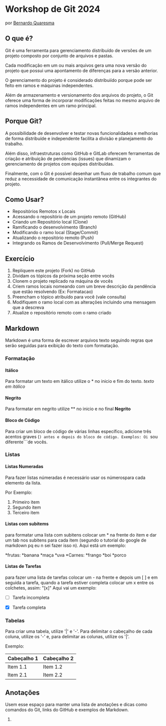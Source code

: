 Workshop de Git 2024
======================

por [Bernardo Quaresma](mailto:bernardo@tegraf.puc-rio.br)


O que é?
--------

Git é uma ferramenta para gerenciamento distribuído de versões de um projeto composto por conjunto de arquivos e pastas.

Cada modificação em um ou mais arquivos gera uma nova versão do projeto que possui uma apontamento de diferenças para a versão anterior.

O gerenciamento do projeto é considerado distribuiído porque pode ser feito em ramos e máquinas independentes.

Além de armazenamento e versionamento dos arquivos do projeto, o Git oferece uma forma de incorporar modificações feitas no mesmo arquivo de ramos independentes em um ramo principal.


Porque Git?
-----------

A possibilidade de desenvolver e testar novas funcionalidades e melhorias de forma distribuíde e independente facilita a divisão e planejamento do trabalho.

Além disso, infraestruturas como GitHub e GitLab oferecem ferramentas de criação e atribuição de pendências (issues) que dinamizam o gerenciamento de projetos com equipes distribuídas.

Finalmente, com o Git é possível desenhar um fluxo de trabalho comum que reduz a necessidade de comunicação instantânea entre os integrantes do projeto.


Como Usar?
----------

  - Repositórios Remotos x Locais
  - Acessando o repositório de um projeto remoto (GitHub)
  - Criando um Repositório local (Clone)
  - Ramificando o desenvolvimento (Branch)
  - Modificando o ramo local (Stage/Commit)
  - Atualizando o repositório remoto (Push)
  - Integrando os Ramos de Desenvolvimento (Pull/Merge Request)


Exercício
---------

1. Repliquem este projeto (Fork) no GitHub
2. Dividam os tópicos da próxima seção entre vocês
3. Clonem o projeto replicado na máquina de vocês
4. Criem ramos locais nomeando com um breve descrição da pendência que estão resolvendo (Ex: Formatacao)
5. Preencham o tópico atribuído para você (vale consulta)
6. Modifiquem o ramo local com as alterações incluindo uma mensagem que a descreva
7. Atualize o repositório remoto com o ramo criado


Markdown
--------

Markdown é uma forma de escrever arquivos texto seguindo regras que serão seguidas para exibição do texto com formatação.

### Formatação

#### Itálico
Para formatar um texto em itálico utilize o * no inicio e fim do texto.
  *texto em itálico*

#### Negrito
Para formatar em negrito utilize ** no inicio e no final
  **Negrito**

#### Bloco de Código
Para criar um bloco de código de várias linhas específico, adicione três acentos graves (```) antes e depois do bloco de código.
Exemplos:
Oi ```sou diferente```de vocês. 

### Listas

#### Listas Numeradas
Para fazer listas númeradas é necessário usar os númerospara cada elemento da lista.

Por Exemplo:
1. Primeiro item
2. Segundo item
3. Terceiro item


#### Listas com subitems

para formatar uma lista com subitens colocar um * na frente do item e dar um tab nos subitens para cada item
(segundo o tutorial do google de markdown pq eu n sei fazer isso n).
Aqui está um exemplo: 

*frutas:
  *banana
  *maça
  *uva
*Carnes:
  *frango
  *boi
  *porco  


#### Listas de Tarefas
 para fazer uma lista de tarefas colocar um - na frente e depois um [ ] e em seguida a tarefa, quando a tarefa estiver completa colocar um x entre os colchetes, assim: "[x]"
Aqui vai um exemplo:
- [ ] Tarefa incompleta
- [x] Tarefa completa


### Tabelas
Para criar uma tabela, utilize '|' e '-'. Para delimitar o cabeçalho de cada coluna, utilize os '-' e, para delimitar as colunas, utilize os '|'.

Exemplo:

|Cabeçalho 1|Cabeçalho 2|
|-----------|-----------|
|Item 1.1|Item 1.2|
|Item 2.1|Item 2.2|


Anotações
---------

Usem esse espaço para manter uma lista de anotações e dicas como comandos do Git, links do GitHub e exemplos de Markdown.

1.



